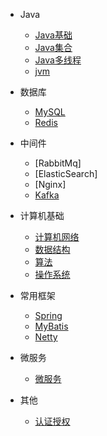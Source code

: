 * Java
  * [Java基础](./docs/Java/Java基础.md)
  * [Java集合](./docs/Java/Java集合.md)
  * [Java多线程](./docs/Java/Java多线程.md)
  * [jvm](./docs/Java/jvm.md)

* 数据库
  * [MySQL](./docs/数据库/mysql.md)
  * [Redis](./docs/数据库/redis.md)

* 中间件
  * [RabbitMq]
  * [ElasticSearch]
  * [Nginx]
  * [Kafka](./docs/中间件/kafka.md)

* 计算机基础
  * [计算机网络](./docs/计算机基础/计算机网络.md)
  * [数据结构](./docs/计算机基础/数据结构.md)
  * [算法](./docs/计算机基础/算法.md)
  * [操作系统](./docs/计算机基础/操作系统.md)

* 常用框架
  * [Spring](./docs/常用框架/spring.md)
  * [MyBatis](./docs/常用框架/mybatis.md)  
  * [Netty](./docs/常用框架/netty.md)

* 微服务
  * [微服务](./docs/微服务/微服务.md)

* 其他
  * [认证授权](./docs/其他/认证授权.md)

